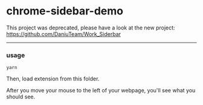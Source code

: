 # chrome-sidebar-demo

This project was deprecated, please have a look at the new project: https://github.com/DaniuTeam/Work_Siderbar

___

### usage

```
yarn
```

Then, load extension from this folder.

After you move your mouse to the left of your webpage, you'll see what you should see.
